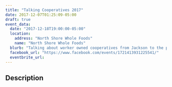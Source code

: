 ```yaml
---
title: "Talking Cooperatives 2017"
date: 2017-12-07T01:25:09-05:00
draft: true
event_data:
  date: "2017-12-18T19:00:00-05:00"
  location:
    address: "North Shore Whole Foods"
    name: "North Shore Whole Foods"
  blurb: "Talking about worker owned cooperatives from Jackson to the possibilities in Chattanooga."
  facebook_url: "https://www.facebook.com/events/1721413931225541/"
  eventbrite_url:
---
```


## Description


